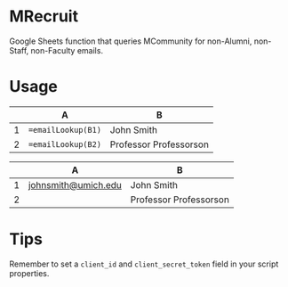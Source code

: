 # MRecruit
Google Sheets function that queries MCommunity for non-Alumni, non-Staff, non-Faculty emails. 

# Usage

|   | A | B |
|---|---|---|
| 1 |```=emailLookup(B1)```   |John Smith   |
| 2 |```=emailLookup(B2)```   |Professor Professorson   |


|   | A | B |
|---|---|---|
| 1 |johnsmith@umich.edu  |John Smith   |
| 2 |  |Professor Professorson   |






# Tips
Remember to set a ```client_id``` and ```client_secret_token``` field in your script properties.


